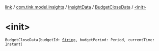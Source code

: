 [link](../../../index.md) / [com.tink.model.insights](../../index.md) / [InsightData](../index.md) / [BudgetCloseData](index.md) / [&lt;init&gt;](./-init-.md)

# &lt;init&gt;

`BudgetCloseData(budgetId: `[`String`](https://kotlinlang.org/api/latest/jvm/stdlib/kotlin/-string/index.html)`, budgetPeriod: Period, currentTime: Instant)`